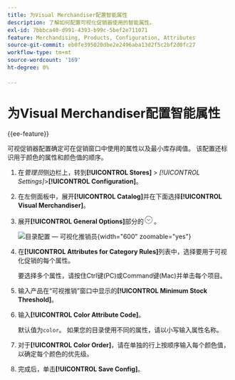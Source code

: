 ```yaml
---
title: 为Visual Merchandiser配置智能属性
description: 了解如何配置可视化促销器使用的智能属性。
exl-id: 7bbbca40-d991-4393-b99c-5bef2e711071
feature: Merchandising, Products, Configuration, Attributes
source-git-commit: eb0fe395020dbe2e2496aba13d2f5c2bf2d0fc27
workflow-type: tm+mt
source-wordcount: '169'
ht-degree: 0%

---
```


# 为Visual Merchandiser配置智能属性

{{ee-feature}}

可视促销器配置确定可在促销窗口中使用的属性以及最小库存阈值。 该配置还标识用于颜色的属性和颜色值的顺序。

1. 在&#x200B;_管理员_&#x200B;侧边栏上，转到&#x200B;**[!UICONTROL Stores]** > _[!UICONTROL Settings]_>**[!UICONTROL Configuration]**。

1. 在左侧面板中，展开&#x200B;**[!UICONTROL Catalog]**&#x200B;并在下面选择&#x200B;**[!UICONTROL Visual Merchandiser]**。

1. 展开&#x200B;**[!UICONTROL General Options]**&#x200B;部分的![扩展选择器](../assets/icon-display-expand.png)。

   ![目录配置 — 可视化推销员](../configuration-reference/catalog/assets/catalog-visual-merchandiser-general-options.png){width="600" zoomable="yes"}

1. 在&#x200B;**[!UICONTROL Attributes for Category Rules]**&#x200B;列表中，选择要用于可视化促销的每个属性。

   要选择多个属性，请按住Ctrl键(PC)或Command键(Mac)并单击每个项目。

1. 输入产品在“可视推销”窗口中显示的&#x200B;**[!UICONTROL Minimum Stock Threshold]**。

1. 输入&#x200B;**[!UICONTROL Color Attribute Code]**。

   默认值为`color`。 如果您的目录使用不同的属性，请以小写输入属性名称。

1. 对于&#x200B;**[!UICONTROL Color Order]**，请在单独的行上按顺序输入每个颜色值，以确定每个颜色的优先级。

1. 完成后，单击&#x200B;**[!UICONTROL Save Config]**。
